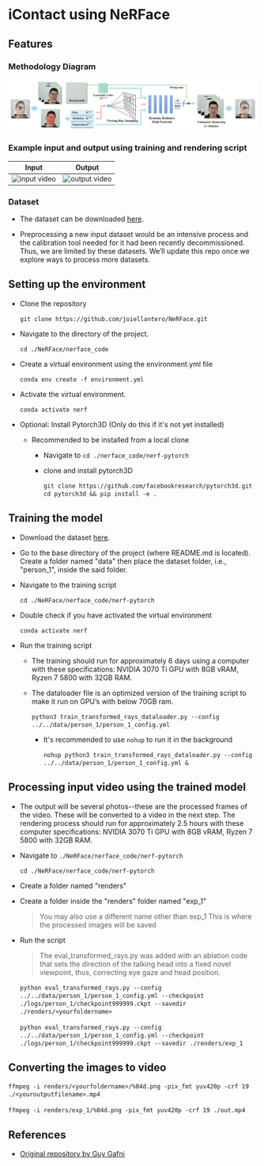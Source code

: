 # iContact using NeRFace

## Features

### Methodology Diagram 

![flowchart](./docs/flowchart.jpg)

### Example input and output using training and rendering script

| Input | Output |
|-------|--------|
| <img src="./docs/input.gif" alt="input video" /> | <img src=".//docs/output.gif" alt="output video" /> |

### Dataset

- The dataset can be downloaded [here](https://drive.google.com/drive/folders/1rr8UzLbzWI62qbagQF2lnlsZP3Fr_Uu1?usp=sharing).

- Preprocessing a new input dataset would be an intensive process and the calibration tool needed for it had been recently decommissioned. Thus, we are limited by these datasets. We’ll update this repo once we explore ways to process more datasets.

## Setting up the environment

- Clone the repository
  
  ```shell
  git clone https://github.com/joiellantero/NeRFace.git
  ```

- Navigate to the directory of the project.

  ```shell
  cd ./NeRFace/nerface_code
  ```

- Create a virtual environment using the environment.yml file

  ```shell
  conda env create -f environment.yml
  ```

- Activate the virtual environment.

  ```shell
  conda activate nerf
  ```

- Optional: Install Pytorch3D (Only do this if it's not yet installed)

  - Recommended to be installed from a local clone

    - Navigate to `cd ./nerface_code/nerf-pytorch`
    - clone and install pytorch3D
    
      ```shell
      git clone https://github.com/facebookresearch/pytorch3d.git
      cd pytorch3d && pip install -e .
      ```

## Training the model

- Download the dataset [here](https://drive.google.com/drive/folders/1rr8UzLbzWI62qbagQF2lnlsZP3Fr_Uu1?usp=sharing).

- Go to the base directory of the project (where README.md is located). Create a folder named "data" then place the dataset folder, i.e., "person_1", inside the said folder.

- Navigate to the training script

  ```shell
  cd ./NeRFace/nerface_code/nerf-pytorch
  ```

- Double check if you have activated the virtual environment

  ```shell
  conda activate nerf
  ```

- Run the training script

  - The training should run for approximately 6 days using a computer with these specifications: NVIDIA 3070 Ti GPU with 8GB vRAM, Ryzen 7 5800 with 32GB RAM.

  - The dataloader file is an optimized version of the training script to make it run on GPU’s with below 70GB ram.

    ```shell
    python3 train_transformed_rays_dataloader.py --config ../../data/person_1/person_1_config.yml
    ```

    - It's recommended to use `nohup` to run it in the background

      ```shell
      nohup python3 train_transformed_rays_dataloader.py --config ../../data/person_1/person_1_config.yml &
      ```

## Processing input video using the trained model

- The output will be several photos--these are the processed frames of the video. These will be converted to a video in the next step. The rendering process should run for approximately 2.5 hours with these computer specifications: NVIDIA 3070 Ti GPU with 8GB vRAM, Ryzen 7 5800 with 32GB RAM.

- Navigate to `./NeRFace/nerface_code/nerf-pytorch`

  ```shell
  cd ./NeRFace/nerface_code/nerf-pytorch
  ```

- Create a folder named "renders"
- Create a folder inside the "renders" folder named "exp_1"

  > You may also use a different name other than exp_1
  > This is where the processed images will be saved

- Run the script

  > The eval_transformed_rays.py was added with an ablation code that sets the direction of the talking head into a fixed novel viewpoint, thus, correcting eye gaze and head position. 

  ```shell
  python eval_transformed_rays.py --config ../../data/person_1/person_1_config.yml --checkpoint ./logs/person_1/checkpoint999999.ckpt --savedir ./renders/<yourfoldername>

  python eval_transformed_rays.py --config ../../data/person_1/person_1_config.yml --checkpoint ./logs/person_1/checkpoint999999.ckpt --savedir ./renders/exp_1
  ```

## Converting the images to video

  ```shell
  ffmpeg -i renders/<yourfoldername>/%04d.png -pix_fmt yuv420p -crf 19 ./<youroutputfilename>.mp4

  ffmpeg -i renders/exp_1/%04d.png -pix_fmt yuv420p -crf 19 ./out.mp4
  ```

## References

- [Original repository by Guy Gafni](https://github.com/gafniguy/4D-Facial-Avatars.git)
